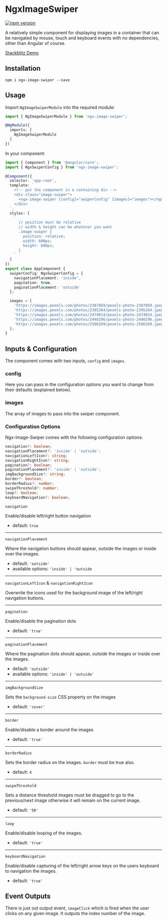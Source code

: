 # NgxImageSwiper

[![npm version](https://badge.fury.io/js/ngx-image-swiper.svg)](https://www.npmjs.com/package/ngx-image-swiper)

A relatively simple component for displaying images in a container that can be navigated by mouse, touch and keyboard events with no dependencies, other than Angular of course.

[Stackblitz Demo](https://stackblitz.com/edit/ngx-image-swiper-demo)

## Installation

`npm i ngx-image-swiper --save`

## Usage

Import `NgImageSwiperModule` into the required module:

```typescript
import { NgImageSwiperModule } from 'ngx-image-swiper';

@NgModule({
  imports: [
    NgImageSwiperModule
  ]
})
```

In your component:

```typescript
import { Component } from '@angular/core';
import { NgxSwiperConfig } from 'ngx-image-swiper';

@Component({
  selector: 'app-root',
  template: `
    <!-- put the component in a containing div -->
    <div class="image-swiper">
      <ngx-image-swiper [config]="swiperConfig" [images]="images"></ngx-image-swiper>
    </div>
  `,
  styles: [
    `
      // position must be relative
      // width & height can be whatever you want
      .image-swiper {
        position: relative;
        width: 600px;
        height: 600px;
      }
    `
  ]
})
export class AppComponent {
  swiperConfig: NgxSwiperConfig = {
    navigationPlacement: 'inside',
    pagination: true,
    paginationPlacement: 'outside'
  };

  images = [
    'https://images.pexels.com/photos/2387869/pexels-photo-2387869.jpeg',
    'https://images.pexels.com/photos/2395264/pexels-photo-2395264.jpeg',
    'https://images.pexels.com/photos/2474014/pexels-photo-2474014.jpeg',
    'https://images.pexels.com/photos/2440296/pexels-photo-2440296.jpeg',
    'https://images.pexels.com/photos/2506269/pexels-photo-2506269.jpeg'
  ];
}
```

## Inputs & Configuration

The component comes with two inputs, `config` and `images`.

### config

Here you can pass in the configuration options you want to change from their defaults (explained below).

### images

The array of images to pass into the swiper component.

### Configuration Options

Ngx-Image-Swiper comes with the following configuration options:

```typescript
navigation?: boolean;
navigationPlacement?: 'inside' | 'outside';
navigationLeftIcon?: string;
navigationRightIcon?: string;
pagination?: boolean;
paginationPlacement?: 'inside' | 'outside';
imgBackgroundSize?: string;
border?: boolean;
borderRadius?: number;
swipeThreshold?: number;
loop?: boolean;
keyboardNavigation?: boolean;
```

`navigation`

Enable/disable left/right button navigation

- default: `true`

---

`navigationPlacement`

Where the navigation buttons should appear, outside the images or inside over the images.

- default: `'outside'`
- available options: `'inside' | 'outside`

---

`navigationLeftIcon` & `navigationRightIcon`

Overwrite the icons used for the background image of the left/right navigation buttons.

---

`pagination`

Enable/disable the pagination dots

- default: `'true'`

---

`paginationPlacement`

Where the pagination dots should appear, outside the images or inside over the images.

- default: `'outside'`
- available options: `'inside' | 'outside'`

---

`imgBackgroundSize`

Sets the `background-size` CSS property on the images

- default: `'cover'`

---

`border`

Enable/disable a border around the images

- default: `'true'`

---

`borderRadius`

Sets the border radius on the images. `border` must be true also.

- default: `4`

---

`swipeThreshold`

Sets a distance threshold images must be dragged to go to the previous/next image otherwise it will remain on the current image.

- default: `'50'`

---

`loop`

Enable/disable looping of the images.

- default: `'true'`

---

`keyboardNavigation`

Enable/disable capturing of the left/right arrow keys on the users keyboard to navigation the images.

- default: `'true'`

## Event Outputs

There is just out output event, `imageClick` which is fired when the user clicks on any given image. It outputs the index number of the image.
